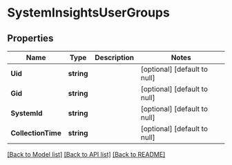 # SystemInsightsUserGroups

## Properties
Name | Type | Description | Notes
------------ | ------------- | ------------- | -------------
**Uid** | **string** |  | [optional] [default to null]
**Gid** | **string** |  | [optional] [default to null]
**SystemId** | **string** |  | [optional] [default to null]
**CollectionTime** | **string** |  | [optional] [default to null]

[[Back to Model list]](../README.md#documentation-for-models) [[Back to API list]](../README.md#documentation-for-api-endpoints) [[Back to README]](../README.md)


